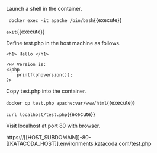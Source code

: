 
Launch a shell in the container.

` docker exec -it apache /bin/bash`{{execute}}

`exit`{{execute}}


Define test.php in the host machine as follows.
```
<h1> Hello </h1> 

PHP Version is: 
<?php 
	printf(phpversion());
?>

```


Copy test.php into the container.

`docker cp test.php apache:var/www/html`{{execute}}


`curl localhost/test.php`{{execute}}

Visit localhost at port 80 with browser.

https://[[HOST_SUBDOMAIN]]-80-[[KATACODA_HOST]].environments.katacoda.com/test.php



